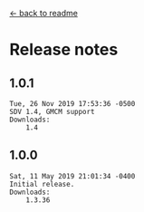 ﻿﻿[← back to readme](README.md)

# Release notes
## 1.0.1
```
Tue, 26 Nov 2019 17:53:36 -0500
SDV 1.4, GMCM support
Downloads:
    1.4
```

## 1.0.0
```
Sat, 11 May 2019 21:01:34 -0400
Initial release.
Downloads:
    1.3.36
```

